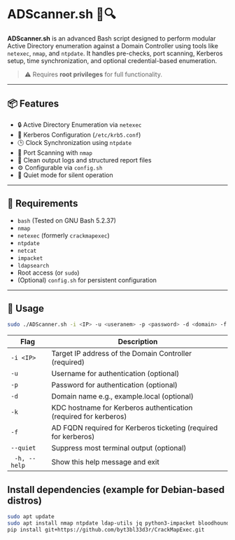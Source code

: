 # ADScanner.sh 🧠🔍

**ADScanner.sh** is an advanced Bash script designed to perform modular Active Directory enumeration against a Domain Controller using tools like `netexec`, `nmap`, and `ntpdate`. It handles pre-checks, port scanning, Kerberos setup, time synchronization, and optional credential-based enumeration.

> ⚠️ Requires **root privileges** for full functionality.

---

## 📦 Features

- 🔒 Active Directory Enumeration via `netexec`
- 🔐 Kerberos Configuration (`/etc/krb5.conf`)
- 🕒 Clock Synchronization using `ntpdate`
- 🚪 Port Scanning with `nmap`
- 📄 Clean output logs and structured report files
- ⚙️ Configurable via `config.sh`
- 💬 Quiet mode for silent operation

---

## 🧰 Requirements

- `bash` (Tested on GNU Bash 5.2.37)
- `nmap`
- `netexec` (formerly `crackmapexec`)
- `ntpdate`
- `netcat`
- `impacket`
- `ldapsearch`
- Root access (or `sudo`)
- (Optional) `config.sh` for persistent configuration

---

## 🚀 Usage

```bash
sudo ./ADScanner.sh -i <IP> -u <useranem> -p <password> -d <domain> -f <fqdn>
```

| Flag         | Description                                                     |
| ------------ | ----------------------------------------------------------------|
| `-i <IP>`    | Target IP address of the Domain Controller (required)           |
| `-u`         | Username for authentication (optional)                          |
| `-p`         | Password for authentication (optional)                          |
| `-d`         | Domain name e.g., example.local (optional)                      |
| `-k`         | KDC hostname for Kerberos authentication (required for kerberos)|
| `-f`         | AD FQDN required for Kerberos ticketing (required for kerberos) |
| `--quiet`         | Suppress most terminal output (optional)                   |
| ` -h, --help` | Show this help message and exit |

## Install dependencies (example for Debian-based distros)
```bash
sudo apt update
sudo apt install nmap ntpdate ldap-utils jq python3-impacket bloodhound-python
pip install git+https://github.com/byt3bl33d3r/CrackMapExec.git
```

